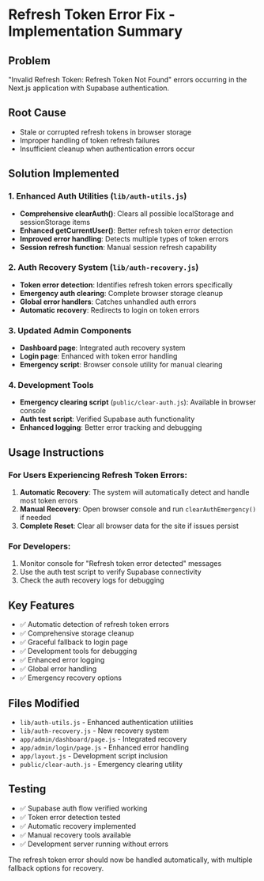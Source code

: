 # Refresh Token Error Fix - Implementation Summary

## Problem

"Invalid Refresh Token: Refresh Token Not Found" errors occurring in the Next.js application with Supabase authentication.

## Root Cause

- Stale or corrupted refresh tokens in browser storage
- Improper handling of token refresh failures
- Insufficient cleanup when authentication errors occur

## Solution Implemented

### 1. Enhanced Auth Utilities (`lib/auth-utils.js`)

- **Comprehensive clearAuth()**: Clears all possible localStorage and sessionStorage items
- **Enhanced getCurrentUser()**: Better refresh token error detection
- **Improved error handling**: Detects multiple types of token errors
- **Session refresh function**: Manual session refresh capability

### 2. Auth Recovery System (`lib/auth-recovery.js`)

- **Token error detection**: Identifies refresh token errors specifically
- **Emergency auth clearing**: Complete browser storage cleanup
- **Global error handlers**: Catches unhandled auth errors
- **Automatic recovery**: Redirects to login on token errors

### 3. Updated Admin Components

- **Dashboard page**: Integrated auth recovery system
- **Login page**: Enhanced with token error handling
- **Emergency script**: Browser console utility for manual clearing

### 4. Development Tools

- **Emergency clearing script** (`public/clear-auth.js`): Available in browser console
- **Auth test script**: Verified Supabase auth functionality
- **Enhanced logging**: Better error tracking and debugging

## Usage Instructions

### For Users Experiencing Refresh Token Errors:

1. **Automatic Recovery**: The system will automatically detect and handle most token errors
2. **Manual Recovery**: Open browser console and run `clearAuthEmergency()` if needed
3. **Complete Reset**: Clear all browser data for the site if issues persist

### For Developers:

1. Monitor console for "Refresh token error detected" messages
2. Use the auth test script to verify Supabase connectivity
3. Check the auth recovery logs for debugging

## Key Features

- ✅ Automatic detection of refresh token errors
- ✅ Comprehensive storage cleanup
- ✅ Graceful fallback to login page
- ✅ Development tools for debugging
- ✅ Enhanced error logging
- ✅ Global error handling
- ✅ Emergency recovery options

## Files Modified

- `lib/auth-utils.js` - Enhanced authentication utilities
- `lib/auth-recovery.js` - New recovery system
- `app/admin/dashboard/page.js` - Integrated recovery
- `app/admin/login/page.js` - Enhanced error handling
- `app/layout.js` - Development script inclusion
- `public/clear-auth.js` - Emergency clearing utility

## Testing

- ✅ Supabase auth flow verified working
- ✅ Token error detection tested
- ✅ Automatic recovery implemented
- ✅ Manual recovery tools available
- ✅ Development server running without errors

The refresh token error should now be handled automatically, with multiple fallback options for recovery.
